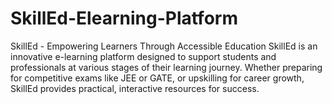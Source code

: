 # SkillEd-Elearning-Platform
SkillEd - Empowering Learners Through Accessible Education  SkillEd is an innovative e-learning platform designed to support students and professionals at various stages of their learning journey. Whether preparing for competitive exams like JEE or GATE, or upskilling for career growth, SkillEd provides practical, interactive resources for success.
